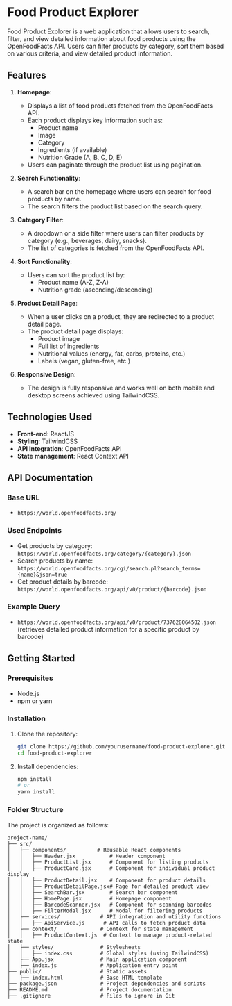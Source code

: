 # Food Product Explorer

Food Product Explorer is a web application that allows users to search, filter, and view detailed information about food products using the OpenFoodFacts API. Users can filter products by category, sort them based on various criteria, and view detailed product information.

## Features

1. **Homepage**:
   - Displays a list of food products fetched from the OpenFoodFacts API.
   - Each product displays key information such as:
     - Product name
     - Image
     - Category
     - Ingredients (if available)
     - Nutrition Grade (A, B, C, D, E)
   - Users can paginate through the product list using pagination.

2. **Search Functionality**:
   - A search bar on the homepage where users can search for food products by name.
   - The search filters the product list based on the search query.

3. **Category Filter**:
   - A dropdown or a side filter where users can filter products by category (e.g., beverages, dairy, snacks).
   - The list of categories is fetched from the OpenFoodFacts API.

4. **Sort Functionality**:
   - Users can sort the product list by:
     - Product name (A-Z, Z-A)
     - Nutrition grade (ascending/descending)

5. **Product Detail Page**:
   - When a user clicks on a product, they are redirected to a product detail page.
   - The product detail page displays:
     - Product image
     - Full list of ingredients
     - Nutritional values (energy, fat, carbs, proteins, etc.)
     - Labels (vegan, gluten-free, etc.)

6. **Responsive Design**:
   - The design is fully responsive and works well on both mobile and desktop screens achieved using TailwindCSS.

## Technologies Used

- **Front-end**: ReactJS 
- **Styling**: TailwindCSS
- **API Integration**: OpenFoodFacts API
- **State management**: React Context API

## API Documentation

### Base URL

- `https://world.openfoodfacts.org/`

### Used Endpoints

- Get products by category: `https://world.openfoodfacts.org/category/{category}.json`
- Search products by name: `https://world.openfoodfacts.org/cgi/search.pl?search_terms={name}&json=true`
- Get product details by barcode: `https://world.openfoodfacts.org/api/v0/product/{barcode}.json`

### Example Query

- `https://world.openfoodfacts.org/api/v0/product/737628064502.json` (retrieves detailed product information for a specific product by barcode)

## Getting Started

### Prerequisites

- Node.js
- npm or yarn

### Installation

1. Clone the repository:
   ```sh
   git clone https://github.com/yourusername/food-product-explorer.git
   cd food-product-explorer

2. Install dependencies:

   ```sh
   npm install
   # or
   yarn install

### Folder Structure

The project is organized as follows:
```
project-name/
├── src/
│   ├── components/          # Reusable React components
│   │   ├── Header.jsx           # Header component
│   │   ├── ProductList.jsx      # Component for listing products
│   │   ├── ProductCard.jsx      # Component for individual product display
│   │   ├── ProductDetail.jsx    # Component for product details
│   │   ├── ProductDetailPage.jsx# Page for detailed product view
│   │   ├── SearchBar.jsx        # Search bar component
│   │   ├── HomePage.jsx         # Homepage component
│   │   ├── BarcodeScanner.jsx   # Component for scanning barcodes
│   │   ├── FilterModal.jsx      # Modal for filtering products
│   ├── services/             # API integration and utility functions
│   │   ├── ApiService.js      # API calls to fetch product data
│   ├── context/              # Context for state management
│   │   ├── ProductContext.js  # Context to manage product-related state
│   ├── styles/               # Stylesheets
│   │   ├── index.css         # Global styles (using TailwindCSS)
│   ├── App.jsx               # Main application component
│   ├── index.js              # Application entry point
├── public/                   # Static assets
│   ├── index.html            # Base HTML template
├── package.json              # Project dependencies and scripts
├── README.md                 # Project documentation
├── .gitignore                # Files to ignore in Git
       

```
